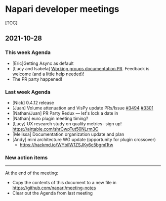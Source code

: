 # Napari developer meetings

[TOC]

## 2021-10-28

### This week Agenda
 - [Eric]Getting Async as default
 - [Lucy and Isabela] [Working groups documentation PR](https://github.com/napari/napari/pull/3558/files). Feedback is welcome (and a little help needed)!
 - The PR party happened!

### Last week Agenda

- [Nick] 0.4.12 release
- [Juan] Volume attenuation and VisPy update PRs/Issue [#3494](https://github.com/napari/napari/pull/3494) [#3301](https://github.com/napari/napari/issues/3301)
- [Nathan/Juan] PR Party Redux — let's lock a date in
- [Nathan] euro plugin meeting timing?
- [Lucy] UX research study on quality metrics- sign up! https://airtable.com/shrCwpTut50NLrm3C
- [Melissa] Documentation organization update and plan
- [Andy] mini architecture WG update (opportunity for plugin crossover)
    - https://hackmd.io/WYbilW1ZSJKy6c5bgmI1tw





### New action items


------

At the end of the meeting:
- Copy the contents of this document to a new file in https://github.com/napari/meeting-notes
- Clear out the Agenda from last meeting

